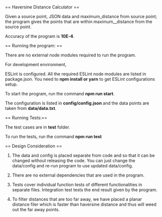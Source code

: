== Haversine Distance Calculator ==

Given a source point, JSON data and maximum_distance from source point; the program gives the points that are within maximum__distance from the source point.

Accuracy of the program is **10E-4**.

== Running the program: ==

There are no external node modules required to run the program.

For development environment, 

ESLint is configured. All the required ESLint node modules are listed in package.json. You need to **npm install or yarn** to get ESLint configurations setup.

To start the program, run the command **npm run start**.

The configuration is listed in **config/config.json** and the data points are taken from **data/data.txt**.

== Running Tests:==

The test cases are in **test** folder.

To run the tests, run the command **npm run test**

== Design Consideration ==

1. The data and config is placed separate from code and so that it can be changed without releasing the code. You can just change the data/config and re-run program to use updated data/config.

2. There are no external dependencies that are used in the program.

3. Tests cover individual function tests of different functionalities in separate files. Integration test tests the end result given by the program. 

4. To filter distances that are too far away, we have placed a planar distance filer which is faster than haversine distance and thus will weed out the far away points.
